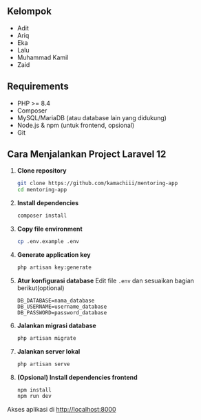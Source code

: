 ## Kelompok

- Adit
- Ariq
- Eka
- Lalu
- Muhammad Kamil
- Zaid

## Requirements

- PHP >= 8.4
- Composer
- MySQL/MariaDB (atau database lain yang didukung)
- Node.js & npm (untuk frontend, opsional)
- Git

## Cara Menjalankan Project Laravel 12

1. **Clone repository**
    ```bash
    git clone https://github.com/kamachiii/mentoring-app
    cd mentoring-app
    ```

2. **Install dependencies**
    ```bash
    composer install
    ```

3. **Copy file environment**
    ```bash
    cp .env.example .env
    ```

4. **Generate application key**
    ```bash
    php artisan key:generate
    ```

5. **Atur konfigurasi database**
    Edit file `.env` dan sesuaikan bagian berikut(optional)
    ```
    DB_DATABASE=nama_database
    DB_USERNAME=username_database
    DB_PASSWORD=password_database
    ```

6. **Jalankan migrasi database**
    ```bash
    php artisan migrate
    ```

7. **Jalankan server lokal**
    ```bash
    php artisan serve
    ```

8. **(Opsional) Install dependencies frontend**
    ```bash
    npm install
    npm run dev
    ```

Akses aplikasi di [http://localhost:8000](http://localhost:8000)
